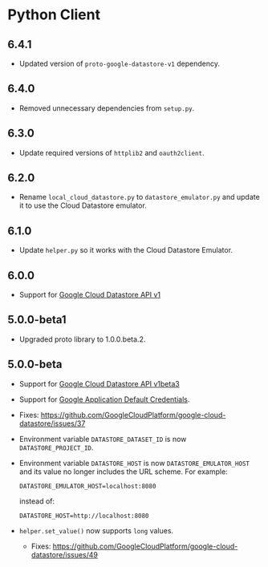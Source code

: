 # Python Client

## 6.4.1

  - Updated version of `proto-google-datastore-v1` dependency.

## 6.4.0

  - Removed unnecessary dependencies from `setup.py`.

## 6.3.0

  - Update required versions of `httplib2` and `oauth2client`.

## 6.2.0

  - Rename `local_cloud_datastore.py` to `datastore_emulator.py` and update it to use the Cloud Datastore emulator.

## 6.1.0

  - Update `helper.py` so it works with the Cloud Datastore Emulator.

## 6.0.0

  - Support for [Google Cloud Datastore API v1](https://cloud.google.com/datastore/reference/rpc/)

## 5.0.0-beta1

  - Upgraded proto library to 1.0.0.beta.2.

## 5.0.0-beta
 
  - Support for [Google Cloud Datastore API v1beta3](https://cloud.google.com/datastore/reference/rpc/)
  - Support for [Google Application Default Credentials](https://developers.google.com/identity/protocols/application-default-credentials).
  - Fixes:
    <https://github.com/GoogleCloudPlatform/google-cloud-datastore/issues/37>
  - Environment variable `DATASTORE_DATASET_ID` is now `DATASTORE_PROJECT_ID`.
  - Environment variable `DATASTORE_HOST` is now `DATASTORE_EMULATOR_HOST` and
    its value no longer includes the URL scheme. For example:

      `DATASTORE_EMULATOR_HOST=localhost:8080`

    instead of:

      `DATASTORE_HOST=http://localhost:8080`
- `helper.set_value()` now supports `long` values.
    - Fixes:
      <https://github.com/GoogleCloudPlatform/google-cloud-datastore/issues/49>
